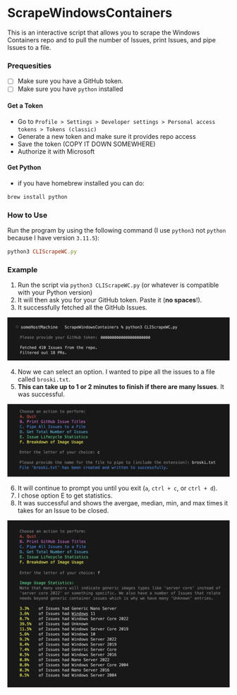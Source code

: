 # ScrapeWindowsContainers

This is an interactive script that allows you to scrape the Windows Containers repo
and to pull the number of Issues, print Issues, and pipe Issues to a file.

### Prequesities

- [ ] Make sure you have a GitHub token.
- [ ] Make sure you have `python` installed

#### Get a Token

- Go to `Profile > Settings > Developer settings > Personal access tokens > Tokens (classic)`
- Generate a new token and make sure it provides repo access
- Save the token (COPY IT DOWN SOMEWHERE)
- Authorize it with Microsoft

#### Get Python

- if you have homebrew installed you can do:

```ruby
brew install python
```

### How to Use

Run the program by using the following command (I use `python3` not `python` because I have version `3.11.5`):

```ruby
python3 CLIScrapeWC.py
```

### Example

1. Run the script via `python3 CLIScrapeWC.py` (or whatever is compatible with your Python version)
2. It will then ask you for your GitHub token. Paste it (**no spaces**!).
3. It successfully fetched all the GitHub Issues.

<img src="/media/token_success.png" alt="showing fetch success" width="800"/>

4. Now we can select an option. I wanted to pipe all the issues to a file called `broski.txt`.
5. **This can take up to 1 or 2 minutes to finish if there are many Issues**. It was successful.

<img src="/media/pipe_file.png" alt="showing pipe success" width="800"/>

6. It will continue to prompt you until you exit (`a`, `ctrl + c`, or `ctrl + d`).
7. I chose option E to get statistics.
8. It was successful and shows the avergae, median, min, and max times it takes for an Issue to be closed.

<img src="/media/usage_stats.png" alt="showing stats success" width="800"/>
